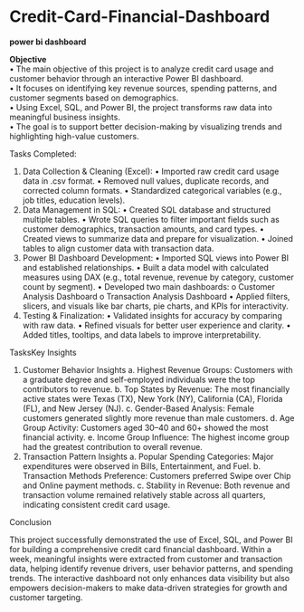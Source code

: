 # Credit-Card-Financial-Dashboard

**power bi dashboard**

**Objective**  
•	The main objective of this project is to analyze credit card usage and customer behavior through an interactive Power BI dashboard.  
•	It focuses on identifying key revenue sources, spending patterns, and customer segments based on demographics.  
•	Using Excel, SQL, and Power BI, the project transforms raw data into meaningful business insights.  
•	The goal is to support better decision-making by visualizing trends and highlighting high-value customers.  

Tasks Completed:
1.	Data Collection & Cleaning (Excel):
    •	Imported raw credit card usage data in .csv format.
    •	Removed null values, duplicate records, and corrected column formats.
    •	Standardized categorical variables (e.g., job titles, education levels).
2.	Data Management in SQL:
    •	Created SQL database and structured multiple tables.
    •	Wrote SQL queries to filter important fields such as customer demographics, transaction amounts, and card types.
    •	Created views to summarize data and prepare for visualization.
    •	Joined tables to align customer data with transaction data.
3.	Power BI Dashboard Development:
    •	Imported SQL views into Power BI and established relationships.
    •	Built a data model with calculated measures using DAX (e.g., total revenue, revenue by category, customer count by segment).
    •	Developed two main dashboards:
    o	Customer Analysis Dashboard
    o	Transaction Analysis Dashboard
    •	Applied filters, slicers, and visuals like bar charts, pie charts, and KPIs for interactivity.
4.	Testing & Finalization:
    •	Validated insights for accuracy by comparing with raw data.
    •	Refined visuals for better user experience and clarity.
    •	Added titles, tooltips, and data labels to improve interpretability.
  	
TasksKey Insights 
1.	Customer Behavior Insights
    a.	Highest Revenue Groups: Customers with a graduate degree and self-employed individuals were the top contributors to revenue.
    b.	Top States by Revenue: The most financially active states were Texas (TX), New York (NY), California (CA), Florida (FL), and New Jersey (NJ).
    c.	Gender-Based Analysis: Female customers generated slightly more revenue than male customers.
    d.	Age Group Activity: Customers aged 30–40 and 60+ showed the most financial activity.
    e.	Income Group Influence: The highest income group had the greatest contribution to overall revenue.
2.	Transaction Pattern Insights
    a.	Popular Spending Categories: Major expenditures were observed in Bills, Entertainment, and Fuel.
    b.	Transaction Methods Preference: Customers preferred Swipe over Chip and Online payment methods.
    c.	Stability in Revenue: Both revenue and transaction volume remained relatively stable across all quarters, indicating consistent credit card usage.



Conclusion

This project successfully demonstrated the use of Excel, SQL, and Power BI for building a comprehensive credit card financial dashboard. Within a week, meaningful insights were extracted from customer and transaction data, helping identify revenue drivers, user behavior patterns, and spending trends. The interactive dashboard not only enhances data visibility but also empowers decision-makers to make data-driven strategies for growth and customer targeting.


